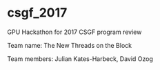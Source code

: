 # csgf_2017
GPU Hackathon for 2017 CSGF program review

Team name: The New Threads on the Block

Team members: Julian Kates-Harbeck, David Ozog
